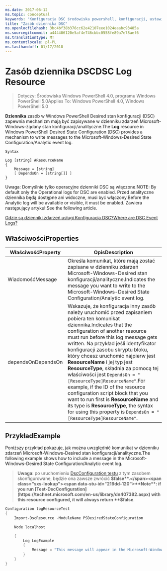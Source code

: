 ```yaml
---
ms.date: 2017-06-12
ms.topic: conceptual
keywords: "Konfiguracja DSC środowiska powershell, konfiguracji, ustawienia"
title: "Zasób dziennika DSC"
ms.openlocfilehash: 3bc4bf38b376cc62e42107eee1024eaabc93485a
ms.sourcegitcommit: a444406120e5af4e746cbbc0558fe89a7e78aef6
ms.translationtype: MT
ms.contentlocale: pl-PL
ms.lasthandoff: 01/17/2018
---
```

# <a name="dsc-log-resource"></a><span data-ttu-id="219dd-103">Zasób dziennika DSC</span><span class="sxs-lookup"><span data-stu-id="219dd-103">DSC Log Resource</span></span> 

> <span data-ttu-id="219dd-104">Dotyczy: Środowiska Windows PowerShell 4.0, programu Windows PowerShell 5.0</span><span class="sxs-lookup"><span data-stu-id="219dd-104">Applies To: Windows PowerShell 4.0, Windows PowerShell 5.0</span></span>

<span data-ttu-id="219dd-105">__Dziennika__ zasób w Windows PowerShell Desired stan konfiguracji (DSC) zapewnia mechanizm mają być zapisywane w dzienniku zdarzeń Microsoft-Windows-żądany stan konfiguracji/analityczne.</span><span class="sxs-lookup"><span data-stu-id="219dd-105">The __Log__ resource in Windows PowerShell Desired State Configuration (DSC) provides a mechanism to write messages to the Microsoft-Windows-Desired State Configuration/Analytic event log.</span></span>

```
Syntax

Log [string] #ResourceName
{
    Message = [string]
    [ DependsOn = [string[]] ]
}
```

<span data-ttu-id="219dd-106">Uwaga: Domyślnie tylko operacyjne dzienniki DSC są włączone.</span><span class="sxs-lookup"><span data-stu-id="219dd-106">NOTE: By default only the Operational logs for DSC are enabled.</span></span>
<span data-ttu-id="219dd-107">Przed analityczne dziennika będą dostępne ani widoczne, musi być włączony.</span><span class="sxs-lookup"><span data-stu-id="219dd-107">Before the Analytic log will be available or visible, it must be enabled.</span></span>
<span data-ttu-id="219dd-108">Zawiera następujący artykuł.</span><span class="sxs-lookup"><span data-stu-id="219dd-108">See the following article.</span></span>

[<span data-ttu-id="219dd-109">Gdzie są dzienniki zdarzeń usługi Konfiguracja DSC?</span><span class="sxs-lookup"><span data-stu-id="219dd-109">Where are DSC Event Logs?</span></span>](https://msdn.microsoft.com/en-us/powershell/dsc/troubleshooting#where-are-dsc-event-logs)

## <a name="properties"></a><span data-ttu-id="219dd-110">Właściwości</span><span class="sxs-lookup"><span data-stu-id="219dd-110">Properties</span></span>
|  <span data-ttu-id="219dd-111">Właściwość</span><span class="sxs-lookup"><span data-stu-id="219dd-111">Property</span></span>  |  <span data-ttu-id="219dd-112">Opis</span><span class="sxs-lookup"><span data-stu-id="219dd-112">Description</span></span>   | 
|---|---| 
| <span data-ttu-id="219dd-113">Wiadomość</span><span class="sxs-lookup"><span data-stu-id="219dd-113">Message</span></span>| <span data-ttu-id="219dd-114">Określa komunikat, które mają zostać zapisane w dzienniku zdarzeń Microsoft-Windows-Desired stan konfiguracji/analityczne.</span><span class="sxs-lookup"><span data-stu-id="219dd-114">Indicates the message you want to write to the Microsoft-Windows-Desired State Configuration/Analytic event log.</span></span>| 
| <span data-ttu-id="219dd-115">dependsOn</span><span class="sxs-lookup"><span data-stu-id="219dd-115">DependsOn</span></span> | <span data-ttu-id="219dd-116">Wskazuje, że konfiguracja inny zasób należy uruchomić przed zapisaniem pobiera ten komunikat dziennika.</span><span class="sxs-lookup"><span data-stu-id="219dd-116">Indicates that the configuration of another resource must run before this log message gets written.</span></span> <span data-ttu-id="219dd-117">Na przykład jeśli identyfikator konfiguracji zasobu skryptu bloku, który chcesz uruchomić najpierw jest __ResourceName__ i jej typ jest __ResourceType__, składnia za pomocą tej właściwości jest `DependsOn = "[ResourceType]ResourceName"`.</span><span class="sxs-lookup"><span data-stu-id="219dd-117">For example, if the ID of the resource configuration script block that you want to run first is __ResourceName__ and its type is __ResourceType__, the syntax for using this property is `DependsOn = "[ResourceType]ResourceName"`.</span></span>| 

## <a name="example"></a><span data-ttu-id="219dd-118">Przykład</span><span class="sxs-lookup"><span data-stu-id="219dd-118">Example</span></span>

<span data-ttu-id="219dd-119">Poniższy przykład pokazuje, jak można uwzględnić komunikat w dzienniku zdarzeń Microsoft-Windows-Desired stan konfiguracji/analityczne.</span><span class="sxs-lookup"><span data-stu-id="219dd-119">The following example shows how to include a message in the Microsoft-Windows-Desired State Configuration/Analytic event log.</span></span>

> <span data-ttu-id="219dd-120">**Uwaga**: po uruchomieniu [DscConfiguration testu](https://technet.microsoft.com/en-us/library/dn407382.aspx) z tym zasobem skonfigurowane, będzie ona zawsze zwrócić **$false**.</span><span class="sxs-lookup"><span data-stu-id="219dd-120">**Note**: if you run [Test-DscConfiguration](https://technet.microsoft.com/en-us/library/dn407382.aspx) with this resource configured, it will always return **$false**.</span></span>

```powershell 
Configuration logResourceTest
{
    Import-DscResource -ModuleName PSDesiredStateConfiguration

    Node localhost

    {
        Log LogExample
        {
            Message = "This message will appear in the Microsoft-Windows-Desired State Configuration/Analytic event log."
        }
    }
}
```

